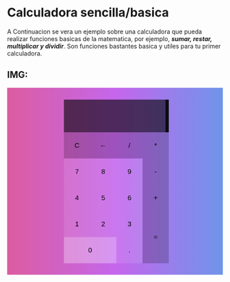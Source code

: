 # Calculadora sencilla/basica
A Continuacion se vera un ejemplo sobre una calculadora que pueda realizar funciones basicas de la matematica, por ejemplo, ***sumar, restar, multiplicar y dividir***. Son funciones bastantes basica y utiles para tu primer calculadora.
## IMG: 
![alt text](https://raw.githubusercontent.com/Luciano275/calculadora-facil/master/calculadora.png)
